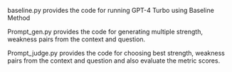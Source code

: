 baseline.py provides the code for running GPT-4 Turbo using Baseline Method

Prompt_gen.py provides the code for generating multiple strength, weakness pairs from the context and question.

Prompt_judge.py provides the code for choosing best strength, weakness pairs from the context and question and also evaluate the metric scores.
